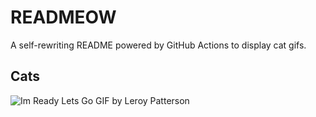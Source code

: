 # READMEOW

A self-rewriting README powered by GitHub Actions to display cat gifs.

## Cats

![Im Ready Lets Go GIF by Leroy Patterson](https://media0.giphy.com/media/CjmvTCZf2U3p09Cn0h/200.gif?cid=9acd02daony5die6ccff2br95mgfysw0au8em1h0crufv5po&ep=v1_gifs_search&rid=200.gif&ct=g)
